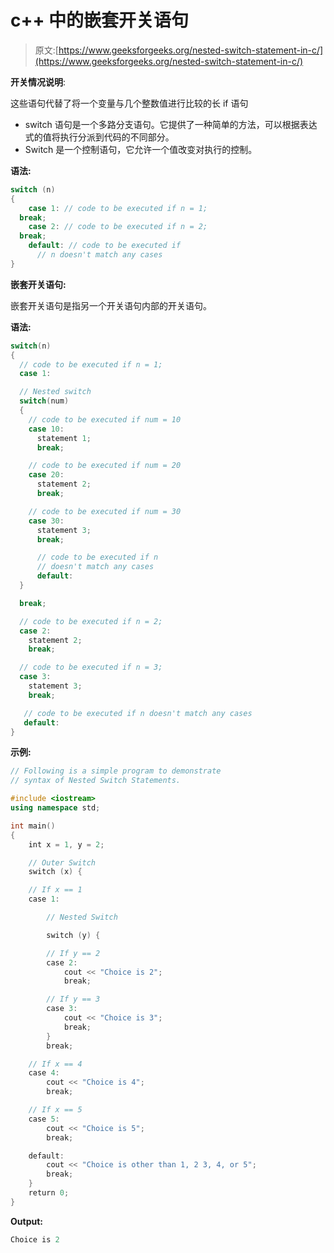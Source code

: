 # c++ 中的嵌套开关语句

> 原文:[https://www.geeksforgeeks.org/nested-switch-statement-in-c/](https://www.geeksforgeeks.org/nested-switch-statement-in-c/)

**开关情况说明**:

这些语句代替了将一个变量与几个整数值进行比较的长 if 语句

*   switch 语句是一个多路分支语句。它提供了一种简单的方法，可以根据表达式的值将执行分派到代码的不同部分。
*   Switch 是一个控制语句，它允许一个值改变对执行的控制。

**语法:**

```cpp
switch (n)
{
    case 1: // code to be executed if n = 1;
  break;
    case 2: // code to be executed if n = 2;
  break;
    default: // code to be executed if 
      // n doesn't match any cases
}
```

**嵌套开关语句:**

嵌套开关语句是指另一个开关语句内部的开关语句。

**语法:**

```cpp
switch(n)
{
  // code to be executed if n = 1;
  case 1: 

  // Nested switch
  switch(num) 
  {
    // code to be executed if num = 10
    case 10: 
      statement 1;
      break;

    // code to be executed if num = 20
    case 20: 
      statement 2;
      break;

    // code to be executed if num = 30
    case 30: 
      statement 3;
      break;

      // code to be executed if n 
      // doesn't match any cases
      default: 
  } 

  break;

  // code to be executed if n = 2;
  case 2:
    statement 2;
    break;

  // code to be executed if n = 3;
  case 3: 
    statement 3;
    break;

   // code to be executed if n doesn't match any cases
   default: 
}

```

**示例:**

```cpp
// Following is a simple program to demonstrate
// syntax of Nested Switch Statements.

#include <iostream>
using namespace std;

int main()
{
    int x = 1, y = 2;

    // Outer Switch
    switch (x) {

    // If x == 1
    case 1:

        // Nested Switch

        switch (y) {

        // If y == 2
        case 2:
            cout << "Choice is 2";
            break;

        // If y == 3
        case 3:
            cout << "Choice is 3";
            break;
        }
        break;

    // If x == 4
    case 4:
        cout << "Choice is 4";
        break;

    // If x == 5
    case 5:
        cout << "Choice is 5";
        break;

    default:
        cout << "Choice is other than 1, 2 3, 4, or 5";
        break;
    }
    return 0;
}
```

**Output:**

```cpp
Choice is 2

```